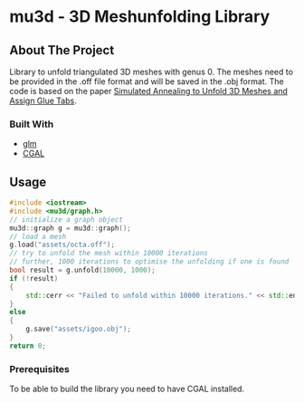 # mu3d - 3D Meshunfolding Library

<!-- ABOUT THE PROJECT -->
## About The Project

Library to unfold triangulated 3D meshes with genus 0.
The meshes need to be provided in the .off file format and will be
saved in the .obj format. The code is based on the paper [Simulated Annealing to Unfold 3D Meshes and Assign Glue Tabs](https://otik.uk.zcu.cz/handle/11025/38424).

### Built With

* [glm](https://glm.g-truc.net/0.9.9/index.html)
* [CGAL](https://www.cgal.org/)

<!-- GETTING STARTED -->
## Usage

```C++
#include <iostream>
#include <mu3d/graph.h>
// initialize a graph object
mu3d::graph g = mu3d::graph();
// load a mesh
g.load("assets/octa.off");
// try to unfold the mesh within 10000 iterations
// further, 1000 iterations to optimise the unfolding if one is found
bool result = g.unfold(10000, 1000);
if (!result)
{
    std::cerr << "Failed to unfold within 10000 iterations." << std::endl;
}
else
{
    g.save("assets/igoo.obj");
}
return 0;
```

<!-- PREREQUISITES -->
### Prerequisites

To be able to build the library you need to have CGAL installed.
